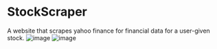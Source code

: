 # StockScraper
A website that scrapes yahoo finance for financial data for a user-given stock.
![image](https://user-images.githubusercontent.com/73494088/133943641-b0af7fe9-0d11-47b8-bed1-44ae987b1a60.png)
![image](https://user-images.githubusercontent.com/73494088/133943651-8016465f-2cfe-40e7-a04d-a2aef6283c8d.png)


